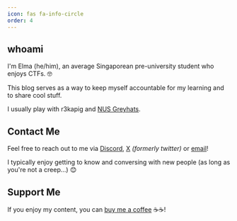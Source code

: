 ```yaml
---
icon: fas fa-info-circle
order: 4
---
```



## whoami

I'm Elma (he/him), an average Singaporean pre-university student who enjoys CTFs. 🤓

This blog serves as a way to keep myself accountable for my learning and to share cool stuff.

I usually play with r3kapig and [NUS Greyhats](https://nusgreyhats.org).

## Contact Me

Feel free to reach out to me via [Discord](https://discord.com/users/191550739666042880), [X](https://x.com/elma_ios) _(formerly twitter)_ or [email](mailto:root@elmo.sg)!

I typically enjoy getting to know and conversing with new people (as long as you're not a creep...) 😊

## Support Me

If you enjoy my content, you can [buy me a coffee](https://buymeacoffee.com/caprinux) ☕☕!
